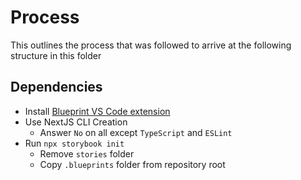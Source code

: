 # Process

This outlines the process that was followed to arrive at the following structure in this folder

## Dependencies

- Install [Blueprint VS Code extension](https://marketplace.visualstudio.com/items?itemName=teamchilla.blueprint)
- Use NextJS CLI Creation
  - Answer `No` on all except `TypeScript` and `ESLint`
- Run `npx storybook init`
  - Remove `stories` folder
  - Copy `.blueprints` folder from repository root